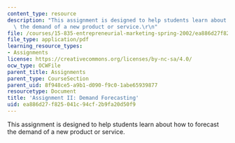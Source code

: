 ```yaml
---
content_type: resource
description: "This assignment is designed to help students learn about how to forecast\
  \ the demand of a new product or service.\r\n"
file: /courses/15-835-entrepreneurial-marketing-spring-2002/ea886d27f825041c94cf2b9fa20d50f9_assignment2.pdf
file_type: application/pdf
learning_resource_types:
- Assignments
license: https://creativecommons.org/licenses/by-nc-sa/4.0/
ocw_type: OCWFile
parent_title: Assignments
parent_type: CourseSection
parent_uid: 8f948ce5-a9b1-d090-f9c0-1abe65939877
resourcetype: Document
title: 'Assignment II: Demand Forecasting'
uid: ea886d27-f825-041c-94cf-2b9fa20d50f9
---
```

This assignment is designed to help students learn about how to forecast the demand of a new product or service.
